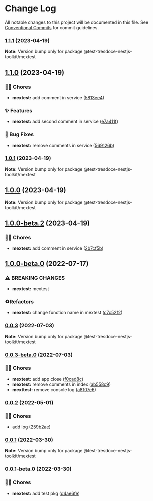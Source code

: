 # Change Log

All notable changes to this project will be documented in this file.
See [Conventional Commits](https://conventionalcommits.org) for commit guidelines.

### [1.1.1](https://github.com/tresdoce/tresdoce-nestjs-toolkit-test/compare/@test-tresdoce-nestjs-toolkit/mextest@1.1.1-beta.0...@test-tresdoce-nestjs-toolkit/mextest@1.1.1) (2023-04-19)

**Note:** Version bump only for package @test-tresdoce-nestjs-toolkit/mextest

## [1.1.0](https://github.com/tresdoce/tresdoce-nestjs-toolkit-test/compare/@test-tresdoce-nestjs-toolkit/mextest@1.0.2-beta.0...@test-tresdoce-nestjs-toolkit/mextest@1.1.0) (2023-04-19)

### 👨‍💻 Chores

- **mextest:** add comment in service ([5813ee4](https://github.com/tresdoce/tresdoce-nestjs-toolkit-test/commit/5813ee4d0e7df0ed5dee6491254820d18d2fb99c))

### ✨ Features

- **mextest:** add second comment in service ([e7a411f](https://github.com/tresdoce/tresdoce-nestjs-toolkit-test/commit/e7a411f1b51b0cb6973e31ab6e9b22caaac2d1ad))

### 🐛 Bug Fixes

- **mextest:** remove comments in service ([569126b](https://github.com/tresdoce/tresdoce-nestjs-toolkit-test/commit/569126b76be15424b2fb176ba78291490d8494ec))

### [1.0.1](https://github.com/tresdoce/tresdoce-nestjs-toolkit-test/compare/@test-tresdoce-nestjs-toolkit/mextest@1.0.1-beta.1...@test-tresdoce-nestjs-toolkit/mextest@1.0.1) (2023-04-19)

**Note:** Version bump only for package @test-tresdoce-nestjs-toolkit/mextest

## [1.0.0](https://github.com/tresdoce/tresdoce-nestjs-toolkit-test/compare/@test-tresdoce-nestjs-toolkit/mextest@1.0.0-beta.2...@test-tresdoce-nestjs-toolkit/mextest@1.0.0) (2023-04-19)

**Note:** Version bump only for package @test-tresdoce-nestjs-toolkit/mextest

## [1.0.0-beta.2](https://github.com/tresdoce/tresdoce-nestjs-toolkit-test/compare/@test-tresdoce-nestjs-toolkit/mextest@1.0.0-beta.1...@test-tresdoce-nestjs-toolkit/mextest@1.0.0-beta.2) (2023-04-19)

### 👨‍💻 Chores

- **mextest:** add comment in service ([2b7cf5b](https://github.com/tresdoce/tresdoce-nestjs-toolkit-test/commit/2b7cf5bae11b25adf5f0a83d818b3c94918846d0))

## [1.0.0-beta.0](https://github.com/tresdoce/tresdoce-nestjs-toolkit-test/compare/@test-tresdoce-nestjs-toolkit/mextest@0.0.3...@test-tresdoce-nestjs-toolkit/mextest@1.0.0-beta.0) (2022-07-17)

### ⚠ BREAKING CHANGES

- **mextest:** mextest

### ♻️Refactors

- **mextest:** change function name in mextest ([c7c52f2](https://github.com/tresdoce/tresdoce-nestjs-toolkit-test/commit/c7c52f2291fea49e2703ff97d5cba5c27b926e04))

### [0.0.3](https://github.com/tresdoce/tresdoce-nestjs-toolkit-test/compare/@test-tresdoce-nestjs-toolkit/mextest@0.0.3-beta.0...@test-tresdoce-nestjs-toolkit/mextest@0.0.3) (2022-07-03)

**Note:** Version bump only for package @test-tresdoce-nestjs-toolkit/mextest

### [0.0.3-beta.0](https://github.com/tresdoce/tresdoce-nestjs-toolkit-test/compare/@test-tresdoce-nestjs-toolkit/mextest@0.0.2...@test-tresdoce-nestjs-toolkit/mextest@0.0.3-beta.0) (2022-07-03)

### 👨‍💻 Chores

- **mextest:** add app close ([f0cad8c](https://github.com/tresdoce/tresdoce-nestjs-toolkit-test/commit/f0cad8c18616fe648b77d60f36aaeb180bb4bdef))
- **mextest:** remove comments in index ([ab558c9](https://github.com/tresdoce/tresdoce-nestjs-toolkit-test/commit/ab558c9efc6a5ada17fc7196dec16400fd7db457))
- **mexttest:** remove console log ([a8107e6](https://github.com/tresdoce/tresdoce-nestjs-toolkit-test/commit/a8107e6bfb0646948291952d6c6d23a25ec03816))

### [0.0.2](https://github.com/tresdoce/tresdoce-nestjs-toolkit-test/compare/@test-tresdoce-nestjs-toolkit/mextest@0.0.1...@test-tresdoce-nestjs-toolkit/mextest@0.0.2) (2022-05-01)

### 👨‍💻 Chores

- add log ([259b2ae](https://github.com/tresdoce/tresdoce-nestjs-toolkit-test/commit/259b2ae54f19d0e01ed316ee485e0bff2db0c4c6))

### [0.0.1](https://github.com/tresdoce/tresdoce-nestjs-toolkit-test/compare/@test-tresdoce-nestjs-toolkit/mextest@0.0.1-beta.0...@test-tresdoce-nestjs-toolkit/mextest@0.0.1) (2022-03-30)

**Note:** Version bump only for package @test-tresdoce-nestjs-toolkit/mextest

### 0.0.1-beta.0 (2022-03-30)

### 👨‍💻 Chores

- **mextest:** add test pkg ([d4ae6fe](https://github.com/tresdoce/tresdoce-nestjs-toolkit-test/commit/d4ae6fe0354220cd643125d6b7b254eee9969ce7))
